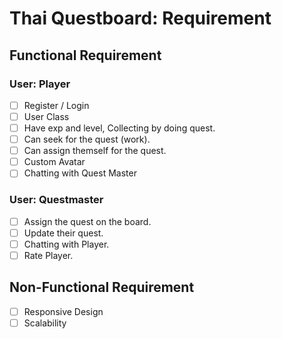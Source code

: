 # Thai Questboard: Requirement

## Functional Requirement

### User: Player

- [ ] Register / Login
- [ ] User Class
- [ ] Have exp and level, Collecting by doing quest.
- [ ] Can seek for the quest (work).
- [ ] Can assign themself for the quest.
- [ ] Custom Avatar
- [ ] Chatting with Quest Master

### User: Questmaster

- [ ] Assign the quest on the board.
- [ ] Update their quest.
- [ ] Chatting with Player.
- [ ] Rate Player.

## Non-Functional Requirement

- [ ] Responsive Design
- [ ] Scalability
